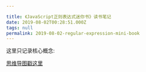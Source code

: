 ```yaml
---

title: 《JavaScript正则表达式迷你书》读书笔记
date: 2019-08-02T00:28:51.000Z
tags: null
permalink: 2019-08-02-regular-expression-mini-book
---
```


这里只记录核心概念:

[思维导图戳这里](https://mubu.com/doc/3MEKFK-bUg)

